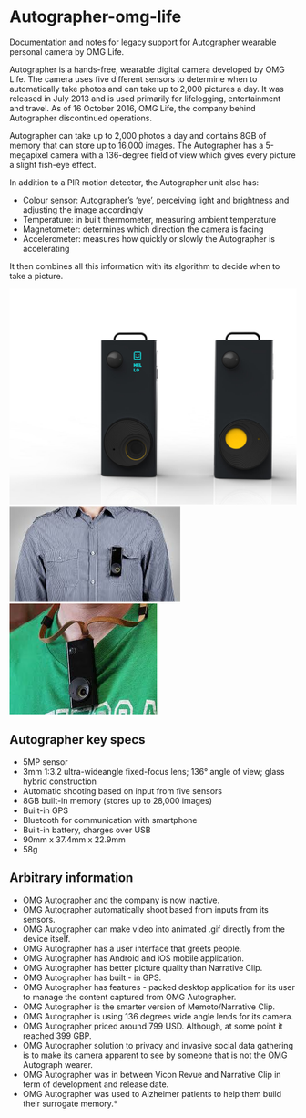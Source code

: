 # Autographer-omg-life
Documentation and notes for legacy support for Autographer wearable personal camera by OMG Life.

Autographer is a hands-free, wearable digital camera developed by OMG Life. The camera uses five different sensors to determine when to automatically take photos and can take up to 2,000 pictures a day. It was released in July 2013 and is used primarily for lifelogging, entertainment and travel. As of 16 October 2016, OMG Life, the company behind Autographer discontinued operations.

Autographer can take up to 2,000 photos a day and contains 8GB of memory that can store up to 16,000 images. The Autographer has a 5-megapixel camera with a 136-degree field of view which gives every picture a slight fish-eye effect.

In addition to a PIR motion detector, the Autographer unit also has:
* Colour sensor: Autographer’s ‘eye’, perceiving light and brightness and adjusting the image accordingly
* Temperature: in built thermometer, measuring ambient temperature
* Magnetometer: determines which direction the camera is facing
* Accelerometer: measures how quickly or slowly the Autographer is accelerating

It then combines all this information with its algorithm to decide when to take a picture.

![Autographer](images/autographer-off-on.jpeg)
![](images/clipon.jpeg)
![](images/clipon2.jpeg)

## Autographer key specs
* 5MP sensor
* 3mm 1:3.2 ultra-wideangle fixed-focus lens; 136° angle of view; glass hybrid construction
* Automatic shooting based on input from five sensors
* 8GB built-in memory (stores up to 28,000 images)
* Built-in GPS
* Bluetooth for communication with smartphone
* Built-in battery, charges over USB
* 90mm x 37.4mm x 22.9mm
* 58g

## Arbitrary information
* OMG Autographer and the company is now inactive.
* OMG Autographer automatically shoot based from inputs from its sensors.
* OMG Autographer can make video into animated .gif directly from the device itself.
* OMG Autographer has a user interface that greets people.
* OMG Autographer has Android and iOS mobile application.
* OMG Autographer has better picture quality than Narrative Clip.
* OMG Autographer has built - in GPS.
* OMG Autographer has features - packed desktop application for its user to manage the content captured from OMG Autographer.
* OMG Autographer is the smarter version of Memoto/Narrative Clip.
* OMG Autographer is using 136 degrees wide angle lends for its camera.
* OMG Autographer priced around 799 USD. Although, at some point it reached 399 GBP.
* OMG Autographer solution to privacy and invasive social data gathering is to make its camera apparent to see by someone that is not the OMG Autograph wearer.
* OMG Autographer was in between Vicon Revue and Narrative Clip in term of development and release date.
* OMG Autographer was used to Alzheimer patients to help them build their surrogate memory.* 

